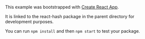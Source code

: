 This example was bootstrapped with [Create React App](https://github.com/facebook/create-react-app).

It is linked to the react-hash package in the parent directory for development purposes.

You can run `npm install` and then `npm start` to test your package.
